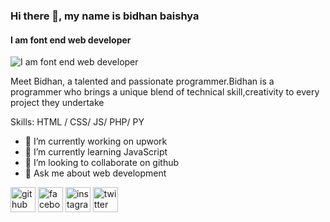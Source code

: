 ### Hi there 👋, my name is bidhan baishya
#### I am font end web developer 
![I am font end web developer ](https://yt3.googleusercontent.com/05QV3XSK3jneYk-swSKKJ4yc0g59xqn1ymio7oiWwEAhcwlM-9zN0DKWWwfMwxuR8NdKhfZa=w1707-fcrop64=1,00005a57ffffa5a8-k-c0xffffffff-no-nd-rj)

Meet Bidhan, a talented and passionate programmer.Bidhan is a programmer who brings a unique blend of technical skill,creativity to every project they undertake

Skills: HTML / CSS/ JS/ PHP/ PY

- 🔭 I’m currently working on upwork 
- 🌱 I’m currently learning JavaScript 
- 👯 I’m looking to collaborate on github 
- 💬 Ask me about web development 


[<img src='https://cdn.jsdelivr.net/npm/simple-icons@3.0.1/icons/github.svg' alt='github' height='40'>](https://github.com/https://github.com/Bidhan2q2q)  [<img src='https://cdn.jsdelivr.net/npm/simple-icons@3.0.1/icons/facebook.svg' alt='facebook' height='40'>](https://www.facebook.com/Mr.Bidhan420)  [<img src='https://cdn.jsdelivr.net/npm/simple-icons@3.0.1/icons/instagram.svg' alt='instagram' height='40'>](https://www.instagram.com/mr.bidhan420/)  [<img src='https://cdn.jsdelivr.net/npm/simple-icons@3.0.1/icons/twitter.svg' alt='twitter' height='40'>](https://twitter.com/@MrBidhan360)  

